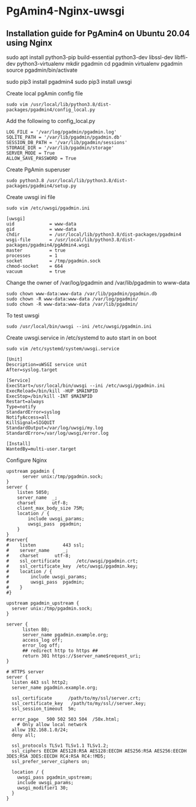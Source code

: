 # PgAmin4-Nginx-uwsgi

## Installation guide for PgAmin4 on Ubuntu 20.04 using Nginx

sudo apt install python3-pip build-essential python3-dev libssl-dev libffi-dev python3-virtualenv
mkdir pgadmin
cd pgadmin
virtualenv pgadmin
source pgadmin/bin/activate

sudo pip3 install pgadmin4
sudo pip3 install uwsgi

Create local pgAmin config file
```
sudo vim /usr/local/lib/python3.8/dist-packages/pgadmin4/config_local.py
```

Add the following to config_local.py
```
LOG_FILE = '/var/log/pgadmin/pgadmin.log'
SQLITE_PATH = '/var/lib/pgadmin/pgadmin.db'
SESSION_DB_PATH = '/var/lib/pgadmin/sessions'
STORAGE_DIR = '/var/lib/pgadmin/storage'
SERVER_MODE = True
ALLOW_SAVE_PASSWORD = True
```

Create PgAmin superuser
```
sudo python3.8 /usr/local/lib/python3.8/dist-packages/pgadmin4/setup.py
```

Create uwsgi ini file
```
sudo vim /etc/uwsgi/pgadmin.ini
```
```
[uwsgi]
uid             = www-data
gid             = www-data
chdir           = /usr/local/lib/python3.8/dist-packages/pgadmin4 
wsgi-file       = /usr/local/lib/python3.8/dist-packages/pgadmin4/pgAdmin4.wsgi
master          = true
processes       = 1
socket          = /tmp/pgadmin.sock
chmod-socket    = 664
vacuum          = true
```

Change the owner of /var/log/pgadmin and /var/lib/pgadmin to www-data
```
sudo chown www-data:www-data /var/lib/pgadmin/pgadmin.db
sudo chown -R www-data:www-data /var/log/pgadmin/
sudo chown -R www-data:www-data /var/lib/pgadmin/
```

To test uwsgi
```
sudo /usr/local/bin/uwsgi --ini /etc/uwsgi/pgadmin.ini
```

Create uwsgi.service in /etc/systemd to auto start in on boot
```
sudo vim /etc/systemd/system/uwsgi.service
```
```
[Unit]
Description=uWSGI service unit
After=syslog.target

[Service]
ExecStart=/usr/local/bin/uwsgi --ini /etc/uwsgi/pgadmin.ini
ExecReload=/bin/kill -HUP $MAINPID
ExecStop=/bin/kill -INT $MAINPID
Restart=always
Type=notify
StandardError=syslog
NotifyAccess=all
KillSignal=SIGQUIT
StandardOutput=/var/log/uwsgi/my.log
StandardError=/var/log/uwsgi/error.log

[Install]
WantedBy=multi-user.target
```

Configure Nginx
```
upstream pgadmin {
      server unix:/tmp/pgadmin.sock;
}
server {
    listen 5050;
    server_name  _;
    charset      utf-8;
    client_max_body_size 75M;
    location / {
        include uwsgi_params;
        uwsgi_pass  pgadmin;
    }
}
#server{
#    listen          443 ssl;
#    server_name     _;
#    charset      utf-8;
#    ssl_certificate      /etc/uwsgi/pgadmin.crt;
#    ssl_certificate_key  /etc/uwsgi/pgadmin.key;
#    location / {
#        include uwsgi_params;
#        uwsgi_pass  pgadmin;
#    }
#}
```
```
upstream pgadmin_upstream {
  server unix:/tmp/pgadmin.sock;
}

server {
      listen 80;
      server_name pgadmin.example.org;
      access_log off;
      error_log off;
      ## redirect http to https ##
      return 301 https://$server_name$request_uri;
}

# HTTPS server
server {
  listen 443 ssl http2;
  server_name pgadmin.example.org;

  ssl_certificate      /path/to/my/ssl/server.crt;
  ssl_certificate_key   /path/to/my/ssl//server.key;
  ssl_session_timeout  5m;

  error_page   500 502 503 504  /50x.html;
    # Only allow local network
  allow 192.168.1.0/24; 
  deny all;
  
  ssl_protocols TLSv1 TLSv1.1 TLSv1.2;
  ssl_ciphers EECDH AES128:RSA AES128:EECDH AES256:RSA AES256:EECDH 3DES:RSA 3DES:EECDH RC4:RSA RC4:!MD5;
  ssl_prefer_server_ciphers on; 

  location / {
    uwsgi_pass pgadmin_upstream;
    include uwsgi_params;
    uwsgi_modifier1 30;
  }
}
```
